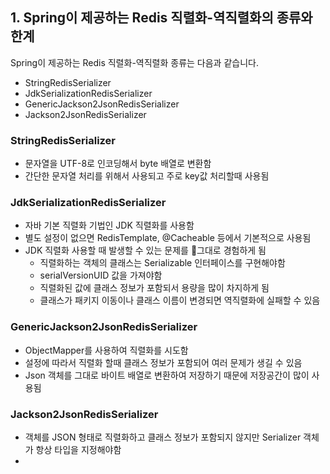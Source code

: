 
## 1. Spring이 제공하는 Redis 직렬화-역직렬화의 종류와 한계
Spring이 제공하는 Redis 직렬화-역직렬화 종류는 다음과 같습니다.
- StringRedisSerializer
- JdkSerializationRedisSerializer
- GenericJackson2JsonRedisSerializer
- Jackson2JsonRedisSerializer

### StringRedisSerializer
- 문자열을 UTF-8로 인코딩해서 byte 배열로 변환함
- 간단한 문자열 처리를 위해서 사용되고 주로 key값 처리할때 사용됨

### JdkSerializationRedisSerializer
- 자바 기본 직렬화 기법인 JDK 직렬화를 사용함
- 별도 설정이 없으면 RedisTemplate, @Cacheable 등에서 기본적으로 사용됨
- JDK 직렬화 사용할 때 발생할 수 있는 문제를 그대로 경험하게 됨
	- 직렬화하는 객체의 클래스는 Serializable 인터페이스를 구현해야함
	- serialVersionUID 값을 가져야함
	- 직렬화된 값에 클래스 정보가 포함되서 용량을 많이 차지하게 됨
	- 클래스가 패키지 이동이나 클래스 이름이 변경되면 역직렬화에 실패할 수 있음

### GenericJackson2JsonRedisSerializer
- ObjectMapper를 사용하여 직렬화를 시도함
- 설정에 따라서 직렬화 할때 클래스 정보가 포함되어 여러 문제가 생길 수 있음
- Json 객체를 그대로 바이트 배열로 변환하여 저장하기 때문에 저장공간이 많이 사용됨

### Jackson2JsonRedisSerializer
- 객체를 JSON 형태로 직렬화하고 클래스 정보가 포함되지 않지만 Serializer 객체가 항상 타입을 지정해야함
- 


